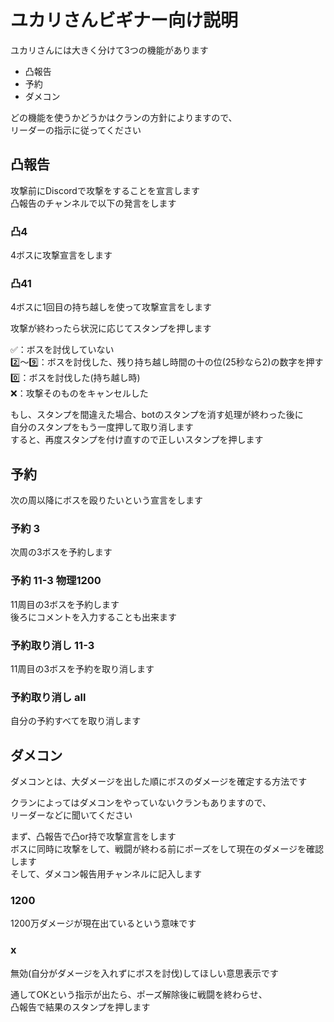 # ユカリさんビギナー向け説明
ユカリさんには大きく分けて3つの機能があります

* 凸報告
* 予約
* ダメコン

どの機能を使うかどうかはクランの方針によりますので、  
リーダーの指示に従ってください

## 凸報告

攻撃前にDiscordで攻撃をすることを宣言します  
凸報告のチャンネルで以下の発言をします

### 凸4
4ボスに攻撃宣言をします

### 凸41
4ボスに1回目の持ち越しを使って攻撃宣言をします

攻撃が終わったら状況に応じてスタンプを押します

✅：ボスを討伐していない  
2️⃣～9️⃣：ボスを討伐した、残り持ち越し時間の十の位(25秒なら2)の数字を押す  
0️⃣：ボスを討伐した(持ち越し時)  
❌：攻撃そのものをキャンセルした  

もし、スタンプを間違えた場合、botのスタンプを消す処理が終わった後に  
自分のスタンプをもう一度押して取り消します  
すると、再度スタンプを付け直すので正しいスタンプを押します  

## 予約

次の周以降にボスを殴りたいという宣言をします

### 予約 3
次周の3ボスを予約します

### 予約 11-3 物理1200
11周目の3ボスを予約します  
後ろにコメントを入力することも出来ます

### 予約取り消し 11-3
11周目の3ボスを予約を取り消します

### 予約取り消し all
自分の予約すべてを取り消します

## ダメコン

ダメコンとは、大ダメージを出した順にボスのダメージを確定する方法です

クランによってはダメコンをやっていないクランもありますので、  
リーダーなどに聞いてください

まず、凸報告で凸or持で攻撃宣言をします  
ボスに同時に攻撃をして、戦闘が終わる前にポーズをして現在のダメージを確認します  
そして、ダメコン報告用チャンネルに記入します

### 1200
1200万ダメージが現在出ているという意味です

### x
無効(自分がダメージを入れずにボスを討伐)してほしい意思表示です

通してOKという指示が出たら、ポーズ解除後に戦闘を終わらせ、  
凸報告で結果のスタンプを押します



